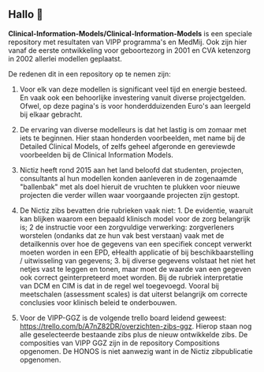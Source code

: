 ## Hallo 👋


**Clinical-Information-Models/Clinical-Information-Models** is een speciale repository met resultaten van VIPP programma's en MedMij. 
Ook zijn hier vanaf de eerste ontwikkeling voor geboortezorg in 2001 en CVA ketenzorg in 2002 allerlei modellen geplaatst. 

De redenen dit in een repository op te nemen zijn:
1. Voor elk van deze modellen is significant veel tijd en energie besteed. En vaak ook een behoorlijke investering vanuit diverse projectgelden. Ofwel, op deze pagina's is voor honderdduizenden Euro's aan leergeld bij elkaar gebracht.
2. De ervaring van diverse modelleurs is dat het lastig is om zomaar met iets te beginnen. Hier staan honderden voorbeelden, met name bij de Detailed Clinical Models, of zelfs geheel afgeronde en gereviewde voorbeelden bij de Clinical Information Models.
3. Nictiz heeft rond 2015 aan het land beloofd dat studenten, projecten, consultants al hun modellen konden aanleveren in de zogenaamde "ballenbak" met als doel hieruit de vruchten te plukken voor nieuwe projecten die verder willen waar voorgaande projecten zijn gestopt.
4. De Nictiz zibs bevatten drie rubrieken vaak niet:  1. De evidentie, waaruit kan blijken waarom een bepaald klinisch model voor de zorg belangrijk is; 2 de instructie voor een zorgvuldige verwerking: zorgverleners worstelen (ondanks dat ze hun vak best verstaan) vaak met de detailkennis over hoe de gegevens van een specifiek concept verwerkt moeten worden in een EPD, eHealth applicatie of bij beschikbaarstelling / uitwisseling van gegevens; 3. bij diverse gegevens volstaat het niet het netjes vast te leggen en tonen, maar moet de waarde van een gegeven ook correct geinterpreteerd moet worden. Bij de rubriek interpretatie van DCM en CIM is dat in de regel wel toegevoegd. Vooral bij meetschalen (assessment scales) is dat uiterst belangrijk om correcte conclusies voor klinisch beleid te onderbouwen.

5. Voor de VIPP-GGZ is de volgende trello board leidend geweest: https://trello.com/b/A7nZ82DR/overzichten-zibs-ggz. Hierop staan nog alle geselecteerde bestaande zibs plus de nieuw ontwikkelde zibs. De composities van VIPP GGZ zijn in de repository Compositions opgenomen. De HONOS is niet aanwezig want in de Nictiz zibpublicatie opgenomen. 

